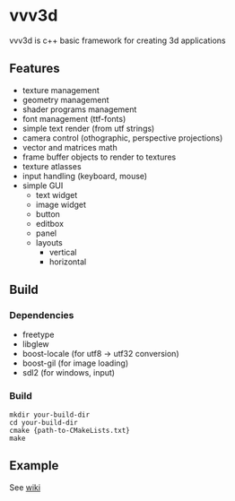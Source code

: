 # vvv3d
vvv3d is c++ basic framework for creating 3d applications

## Features
- texture management
- geometry management
- shader programs management
- font management (ttf-fonts)
- simple text render (from utf strings)
- camera control (othographic, perspective projections)
- vector and matrices math
- frame buffer objects to render to textures
- texture atlasses
- input handling (keyboard, mouse)
- simple GUI
    - text widget
    - image widget
    - button
    - editbox
    - panel
    - layouts
        - vertical
        - horizontal

## Build
### Dependencies
- freetype
- libglew
- boost-locale (for utf8 -> utf32 conversion)
- boost-gil    (for image loading)
- sdl2         (for windows, input)

### Build
```
mkdir your-build-dir
cd your-build-dir
cmake {path-to-CMakeLists.txt}
make
```

## Example

See [wiki](https://github.com/VyacheslavVanin/vvv3d/wiki)
